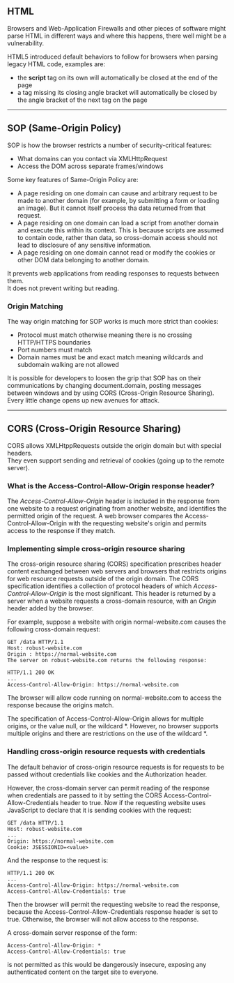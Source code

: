 ## HTML

Browsers and Web-Application Firewalls and other pieces of software might parse HTML in different ways and where this happens, there well might be a vulnerability.

HTML5 introduced default behaviors to follow for browsers when parsing legacy HTML code, examples are:
- the **script** tag on its own will automatically be closed at the end of the page
-  a tag missing its closing angle bracket will automatically be closed by the angle bracket of the next tag on the page


________

## SOP (Same-Origin Policy)

SOP is how the browser restricts a number of security-critical features:
- What domains can you contact via XMLHttpRequest
- Access the DOM across separate frames/windows

Some key features of Same-Origin Policy are:
- A page residing on one domain can cause and arbitrary request to be made to another domain (for example, by submitting a form or loading an image). But it cannot itself process tha data returned from that request.
- A page residing on one domain can load a script from another domain and execute this within its context. This is because scripts are assumed to contain code, rather than data, so cross-domain access should not lead to disclosure of any sensitive information.
- A page residing on one domain cannot read or modify the cookies or other DOM data belonging to another domain.

It prevents web applications from reading responses to requests between them.  
It does not prevent writing but reading.

### Origin Matching

The way origin matching for SOP works is much more strict than cookies:
- Protocol must match otherwise meaning there is no crossing HTTP/HTTPS boundaries
- Port numbers must match
- Domain names must be and exact match meaning wildcards and subdomain walking are not allowed

It is possible for developers to loosen the grip that SOP has on their communications by changing document.domain, posting messages between windows and by using CORS (Cross-Origin Resource Sharing).
Every little change opens up new avenues for attack.


________

## CORS (Cross-Origin Resource Sharing)

CORS allows XMLHtppRequests outside the origin domain but with special headers.  
They even support sending and retrieval of cookies (going up to the remote server).

### What is the Access-Control-Allow-Origin response header?

The _Access-Control-Allow-Origin_ header is included in the response from one website to a request originating from another website, and identifies the permitted origin of the request. A web browser compares the Access-Control-Allow-Origin with the requesting website's origin and permits access to the response if they match.

### Implementing simple cross-origin resource sharing

The cross-origin resource sharing (CORS) specification prescribes header content exchanged between web servers and browsers that restricts origins for web resource requests outside of the origin domain. The CORS specification identifies a collection of protocol headers of which _Access-Control-Allow-Origin_ is the most significant. This header is returned by a server when a website requests a cross-domain resource, with an _Origin_ header added by the browser.

For example, suppose a website with origin normal-website.com causes the following cross-domain request:

```http
GET /data HTTP/1.1
Host: robust-website.com
Origin : https://normal-website.com
The server on robust-website.com returns the following response:
```
```http
HTTP/1.1 200 OK
...
Access-Control-Allow-Origin: https://normal-website.com
```

The browser will allow code running on normal-website.com to access the response because the origins match.


The specification of Access-Control-Allow-Origin allows for multiple origins, or the value null, or the wildcard *. However, no browser supports multiple origins and there are restrictions on the use of the wildcard *.

### Handling cross-origin resource requests with credentials

The default behavior of cross-origin resource requests is for requests to be passed without credentials like cookies and the Authorization header.  

However, the cross-domain server can permit reading of the response when credentials are passed to it by setting the CORS Access-Control-Allow-Credentials header to true. Now if the requesting website uses JavaScript to declare that it is sending cookies with the request:

```http
GET /data HTTP/1.1
Host: robust-website.com
...
Origin: https://normal-website.com
Cookie: JSESSIONID=<value>
```

And the response to the request is:

```http
HTTP/1.1 200 OK
...
Access-Control-Allow-Origin: https://normal-website.com
Access-Control-Allow-Credentials: true
```

Then the browser will permit the requesting website to read the response, because the Access-Control-Allow-Credentials response header is set to true. Otherwise, the browser will not allow access to the response.

A cross-domain server response of the form:

```http
Access-Control-Allow-Origin: *
Access-Control-Allow-Credentials: true
```

is not permitted as this would be dangerously insecure, exposing any authenticated content on the target site to everyone.






